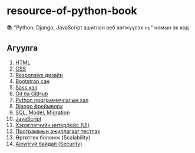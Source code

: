 # resource-of-python-book
:books: "Python, Django, JavaScript ашиглан веб хөгжүүлэх нь" номын эх код

## Агуулга

1. [HTML](https://github.com/cs-gundee/resource-of-python-book/tree/main/1-html)
2. [CSS](https://github.com/cs-gundee/resource-of-python-book/tree/main/2-css)
3. [Responsive дизайн](https://github.com/cs-gundee/resource-of-python-book/tree/main/3-responsive)
4. [Bootstrap сан](https://github.com/cs-gundee/resource-of-python-book/tree/main/4-5-bootstrap-and-sass)
5. [Sass хэл](https://github.com/cs-gundee/resource-of-python-book/tree/main/4-5-bootstrap-and-sass)
6. [Git ба GitHub](https://github.com/cs-gundee/resource-of-python-book/tree/main/6-git)
7. [Python программчлалын хэл](https://github.com/cs-gundee/resource-of-python-book/tree/main/7-python)
8. [Django фреймворк](https://github.com/cs-gundee/resource-of-python-book/tree/main/8-django/FirstDjangoProject)
9. [SQL, Model, Migration](https://github.com/cs-gundee/resource-of-python-book/tree/main/9-sql)
10. [JavaScript](https://github.com/cs-gundee/resource-of-python-book/tree/main/10-js)
11. [Хэрэглэгчийн интерфейс (UI)](https://github.com/cs-gundee/resource-of-python-book/tree/main/11-ui)
12. [Программын ажиллагааг тестлэх](https://github.com/cs-gundee/resource-of-python-book/tree/main/12-testing)
13. Өргөтгөх боломж (Scalability)
14. [Аюулгүй байдал (Security)](https://github.com/cs-gundee/resource-of-python-book/tree/main/14-security)
